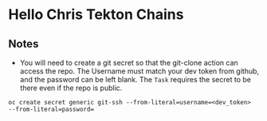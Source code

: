 # Hello Chris Tekton Chains

## Notes
* You will need to create a git secret so that the git-clone action can access the repo. The Username must match your dev token from github, and the password can be left blank. The `Task` requires the secret to be there even if the repo is public.
```
oc create secret generic git-ssh --from-literal=username=<dev_token>
--from-literal=password=
```